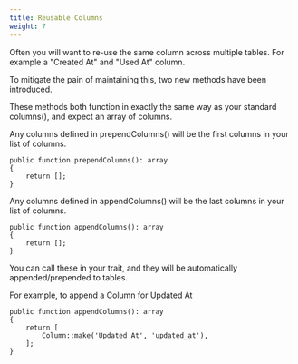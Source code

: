 ```yaml
---
title: Reusable Columns
weight: 7
---
```


Often you will want to re-use the same column across multiple tables.  For example a "Created At" and "Used At" column.

To mitigate the pain of maintaining this, two new methods have been introduced.

These methods both function in exactly the same way as your standard columns(), and expect an array of columns.

Any columns defined in prependColumns() will be the first columns in your list of columns.
```
public function prependColumns(): array
{
    return [];
}
```

Any columns defined in appendColumns() will be the last columns in your list of columns.
```
public function appendColumns(): array
{
    return [];
}
```

You can call these in your trait, and they will be automatically appended/prepended to tables.

For example, to append a Column for Updated At 
```
public function appendColumns(): array
{
    return [
        Column::make('Updated At', 'updated_at'),
    ];
}
```
